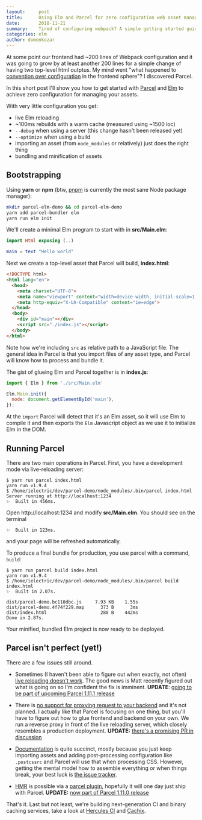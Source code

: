 ```yaml
---
layout:     post
title:      Using Elm and Parcel for zero configuration web asset management
date:       2018-11-21
summary:    Tired of configuring webpack? A simple getting started guide to drop your 400 lines of javascript
categories: elm
author: domenkozar
---
```


At some point our frontend had ~200 lines of Webpack configuration and
it was going to grow by at least another 200 lines for a simple change of having
two top-level html outptus. My mind went
"what happened to [convention over configuration](https://en.wikipedia.org/wiki/Convention_over_configuration)
 in the frontend sphere"? I discovered Parcel.

In this short post I'll show you how to get started with [Parcel](https://parceljs.org)
and [Elm](https://elm-lang.org/) to achieve zero configuration for managing your assets.

With very little configuration you get:

- live Elm reloading
- ~100ms rebuilds with a warm cache (measured using ~1500 loc)
- `--debug` when using a server (this change hasn't been released yet)
- `--optimize` when using a build
- importing an asset (from `node_modules` or relatively) just does the right thing
- bundling and minification of assets

## Bootstrapping

Using **yarn** or **npm** (btw, [pnpm](https://pnpm.js.org/) is currently the
most sane Node package manager):

```bash
mkdir parcel-elm-demo && cd parcel-elm-demo
yarn add parcel-bundler elm
yarn run elm init
```

We'll create a minimal Elm program to start with in **src/Main.elm**:

```elm
import Html exposing (..)

main = text "Hello world"
```

Next we create a top-level asset that Parcel will build, **index.html**:

```html  
<!DOCTYPE html>
<html lang="en">
  <head>
    <meta charset="UTF-8">
    <meta name="viewport" content="width=device-width, initial-scale=1.0">
    <meta http-equiv="X-UA-Compatible" content="ie=edge">
  </head>
  <body>
    <div id="main"></div>
    <script src="./index.js"></script>
  </body>
</html>
```

Note how we're including `src` as relative path to a JavaScript file. The general idea
in Parcel is that you import files of any asset type, and Parcel will
know how to process and bundle it.

The gist of glueing Elm and Parcel together is in **index.js**:

```javascript
import { Elm } from './src/Main.elm'

Elm.Main.init({
  node: document.getElementById('main'),
});
```

At the `import` Parcel will detect that it's an Elm asset,
so it will use Elm to compile it and then exports the `Elm` Javascript object as we use it
to initialize Elm in the DOM.

## Running Parcel

There are two main operations in Parcel. First, you have a development mode via
live-reloading server:

```
$ yarn run parcel index.html
yarn run v1.9.4
$ /home/ielectric/dev/parcel-demo/node_modules/.bin/parcel index.html
Server running at http://localhost:1234
✨  Built in 456ms.
```

Open http://localhost:1234 and modify **src/Main.elm**. You should see on the terminal

```
✨  Built in 123ms.
```

and your page will be refreshed automatically.

To produce a final bundle for production, you use parcel with a command, `build`:

```
$ yarn run parcel build index.html
yarn run v1.9.4
$ /home/ielectric/dev/parcel-demo/node_modules/.bin/parcel build index.html
✨  Built in 2.07s.

dist/parcel-demo.bc110dbc.js     7.93 KB    1.55s
dist/parcel-demo.4f74f229.map      373 B      3ms
dist/index.html                    288 B    442ms
Done in 2.87s.
```

Your minified, bundled Elm project is now ready to be deployed.

## Parcel isn't perfect (yet!)

There are a few issues still around.

- Sometimes (I haven't been able to figure out when exactly, not often)
  [live reloading doesn't work](https://github.com/parcel-bundler/parcel/issues/2147).
  The good news is Matt recently figured out what is going on so I'm confident
  the fix is imminent. **UPDATE**:
  [going to be part of upcoming Parcel 1.11.1 release](https://github.com/parcel-bundler/parcel/pull/2475)

- There is [no support for proxying request to your backend](https://github.com/parcel-bundler/parcel/issues/1562)
  and it's not planned. I actually like that Parcel is focusing on one thing, but
  you'll have to figure out how to glue frontend and backend on your own. We run
  a reverse proxy in front of the live reloading server, which closely resembles
  a production deployment. **UPDATE:**
  [there's a promising PR in discussion](https://github.com/parcel-bundler/parcel/pull/2477)

- [Documentation](https://parceljs.org/getting_started.html) is quite succinct,
  mostly because you just keep importing assets and adding post-processing configuration
  like `.postcssrc` and Parcel will use that when processing CSS. However, getting the
  mental model how to assemble everything or when things break, your best luck is
  [the issue tracker](https://github.com/parcel-bundler/parcel/issues).

- [HMR](https://parceljs.org/hmr.html) is possible via a
  [parcel plugin](https://github.com/ktosiek/parcel-plugin-elm-hot), hopefully it
  will one day just ship with Parcel. **UPDATE:**
  [now part of Parcel 1.11.0 release](https://github.com/parcel-bundler/parcel/blob/parcel-bundler%401.11.0/CHANGELOG.md#1110---2018-12-18)

That's it. Last but not least, we're building next-generation CI and binary
caching services, take a look at [Hercules CI](https://hercules-ci.com) and
[Cachix](https://cachix.org).
